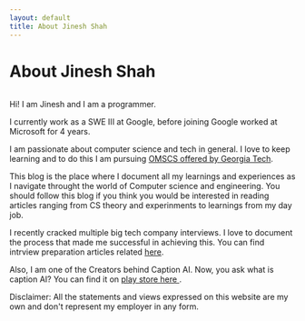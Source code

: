 ```yaml
---
layout: default
title: About Jinesh Shah
---
```


<div class="post">
	<h1 class="pageTitle">About Jinesh Shah</h1>
	<img src="{{ '/assets/img/Jinesh_Rainer.jpeg' }}" alt="">
	<p class="intro">Hi! I am Jinesh and I am a programmer.</p>
	<p>I currently work as a SWE III at Google, before joining Google worked at Microsoft for 4 years. </p>

<p>I am passionate about computer science and tech in general. I love to keep learning and to do this I am pursuing <a href= "https://omscs.gatech.edu/">OMSCS offered by Georgia Tech</a>.</p> 

<p>This blog is the place where I document all my learnings and experiences as I navigate throught the world of Computer science and engineering. You should follow this blog if you think you would be interested in reading articles ranging from CS theory and experinments to learnings from my day job.</p>

<p>I recently cracked multiple big tech company interviews. I love to document the process that made me successful in achieving this. You can find intrview preparation articles related <a href= "https://jinesh.codes/interview/">here</a>.</p>

<p>Also, I am one of the Creators behind Caption AI. Now, you ask what is caption AI? You can find it on <a href= "https://play.google.com/store/apps/details?id=caption.ai"> play store here </a>. </p>

<p> Disclaimer: All the statements and views expressed on this website are my own and don't represent my employer in any form.<p>
<div>
	<!-- <h2>Features</h2>
	<ul>
		<li>Built with SASS + GULP + BROWSERSYNC + AUTOPREFIXER</li>
  		<li>SVG Social Icons from <a href="https://customizr.net/icons/">Customizr</a></li>
  		<li><a href="https://responsive-nav.com/">Responsive Nav Menu</a></li>
  		<li><a href="https://github.com/snaptortoise/jekyll-rss-feeds">XML Feed for RSS Readers</a></li>
  		<li>Contact Form via <a href="https://formspree.io/">Formspree</a></li>
      <li>5 Post Loop with excerpt on Home Page</li>
  		<li>Previous / Next Post Navigation</li>
      <li>Estimated Reading Time for posts</li>
  		<li><a href="https://github.com/adobe-webplatform/dropcap.js">Drop Cap</a> on posts</li>
  		<li><a href="https://typecast.com/blog/a-more-modern-scale-for-web-typography">A Better Type Scale</a></li>
  	</ul> -->
</div>
